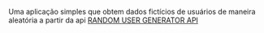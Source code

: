 Uma aplicação simples que obtem dados fictícios de usuários de maneira aleatória a partir da api [RANDOM USER GENERATOR API](https://randomuser.me/)